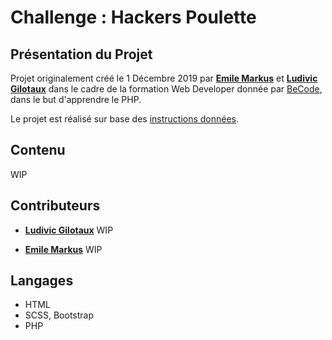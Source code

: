 # Challenge : Hackers Poulette 

## Présentation du Projet
Projet originalement créé le 1 Décembre 2019 par [__Emile Markus__](https://github.com/emilemarkus) et [__Ludivic Gilotaux__](https://github.com/Ludgil) 
dans le cadre de la formation Web Developer donnée par [BeCode](https://www.becode.org/), dans le but d'apprendre le PHP.

Le projet est réalisé sur base des [instructions données](https://github.com/becodeorg/CRL-Woods-2.15/tree/master/Projects/HackersPoulette).

## Contenu

WIP

## Contributeurs

* [__Ludivic Gilotaux__](https://github.com/Ludgil) WIP

* [__Emile Markus__](https://github.com/emilemarkus)  WIP


## Langages
* HTML 
* SCSS, Bootstrap
* PHP

